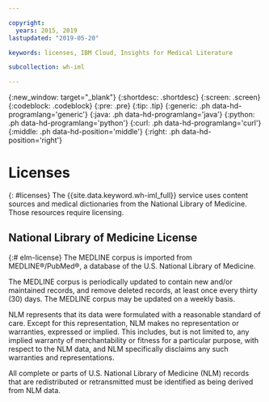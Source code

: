 ```yaml
---

copyright:
  years: 2015, 2019
lastupdated: "2019-05-20"

keywords: licenses, IBM Cloud, Insights for Medical Literature

subcollection: wh-iml

---
```

{:new_window: target="_blank"}
{:shortdesc: .shortdesc}
{:screen: .screen}
{:codeblock: .codeblock}
{:pre: .pre}
{:tip: .tip}
{:generic: .ph data-hd-programlang='generic'}
{:java: .ph data-hd-programlang='java'}
{:python: .ph data-hd-programlang='python'}
{:curl: .ph data-hd-programlang='curl'}
{:middle: .ph data-hd-position='middle'}
{:right: .ph data-hd-position='right'}

# Licenses
{: #licenses}
The {{site.data.keyword.wh-iml_full}} service uses content sources and medical dictionaries from the National Library of Medicine.  Those resources require licensing.

## National Library of Medicine License
{:# elm-license}
The MEDLINE corpus is imported from MEDLINE®/PubMed®, a database of the U.S. National Library of Medicine.

The MEDLINE corpus is periodically updated to contain new and/or maintained records, and remove deleted records, at least once every thirty (30) days. The MEDLINE corpus may be updated on a weekly basis.

NLM represents that its data were formulated with a reasonable standard of care. Except for this representation, NLM makes no representation or warranties, expressed or implied. This includes, but is not limited to, any implied warranty of merchantability or fitness for a particular purpose, with respect to the NLM data, and NLM specifically disclaims any such warranties and representations.

All complete or parts of U.S. National Library of Medicine (NLM) records that are redistributed or retransmitted must be identified as being derived from NLM data.